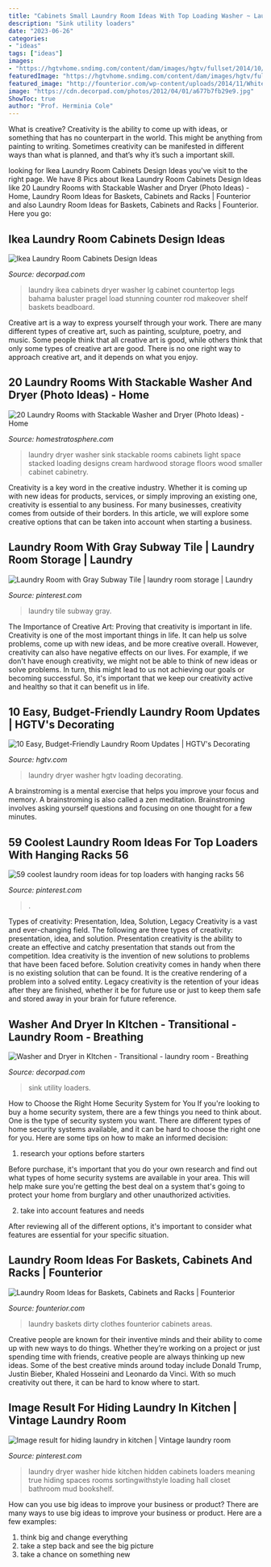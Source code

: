 ```yaml
---
title: "Cabinets Small Laundry Room Ideas With Top Loading Washer ~ Laundry Ikea Cabinets Dryer Washer Lg Cabinet Countertop Legs Bahama Baluster Pragel Load Stunning Counter Rod Makeover Shelf Baskets Beadboard"
description: "Sink utility loaders"
date: "2023-06-26"
categories:
- "ideas"
tags: ["ideas"]
images:
- "https://hgtvhome.sndimg.com/content/dam/images/hgtv/fullset/2014/10/31/0/dh2015_laundry-room_whirlpool-duet-washer-dryer_v.jpg.rend.hgtvcom.1280.1920.suffix/1414784233295.jpeg"
featuredImage: "https://hgtvhome.sndimg.com/content/dam/images/hgtv/fullset/2014/10/31/0/dh2015_laundry-room_whirlpool-duet-washer-dryer_v.jpg.rend.hgtvcom.1280.1920.suffix/1414784233295.jpeg"
featured_image: "http://founterior.com/wp-content/uploads/2014/11/White-laundry-baskets-with-dirty-clothes.jpg"
image: "https://cdn.decorpad.com/photos/2012/04/01/a677b7fb29e9.jpg"
ShowToc: true
author: "Prof. Herminia Cole"
---
```



What is creative?
Creativity is the ability to come up with ideas, or something that has no counterpart in the world. This might be anything from painting to writing. Sometimes creativity can be manifested in different ways than what is planned, and that’s why it’s such a important skill.

	

		
looking for Ikea Laundry Room Cabinets Design Ideas you've visit to the right page. We have 8 Pics about Ikea Laundry Room Cabinets Design Ideas like 20 Laundry Rooms with Stackable Washer and Dryer (Photo Ideas) - Home, Laundry Room Ideas for Baskets, Cabinets and Racks | Founterior and also Laundry Room Ideas for Baskets, Cabinets and Racks | Founterior. Here you go:
		
    
## Ikea Laundry Room Cabinets Design Ideas

<img loading=lazy src="https://cdn.decorpad.com/photos/2012/04/01/a677b7fb29e9.jpg" onerror="this.onerror=null;this.src='https://tse4.mm.bing.net/th?id=OIP.Xw-0xAWHzj3UaeTH0rvjlQHaJ4&amp;pid=15.1';" alt="Ikea Laundry Room Cabinets Design Ideas">

_Source: decorpad.com_

>laundry ikea cabinets dryer washer lg cabinet countertop legs bahama baluster pragel load stunning counter rod makeover shelf baskets beadboard. 

	

Creative art is a way to express yourself through your work. There are many different types of creative art, such as painting, sculpture, poetry, and music. Some people think that all creative art is good, while others think that only some types of creative art are good. There is no one right way to approach creative art, and it depends on what you enjoy.

    
## 20 Laundry Rooms With Stackable Washer And Dryer (Photo Ideas) - Home

<img loading=lazy src="https://www.homestratosphere.com/wp-content/uploads/2017/03/laundry-mar7-17-6.jpg" onerror="this.onerror=null;this.src='https://tse4.mm.bing.net/th?id=OIP.N4WCnF4dVz338wRIkU134AHaLG&amp;pid=15.1';" alt="20 Laundry Rooms with Stackable Washer and Dryer (Photo Ideas) - Home">

_Source: homestratosphere.com_

>laundry dryer washer sink stackable rooms cabinets light space stacked loading designs cream hardwood storage floors wood smaller cabinet cabinetry. 

	

Creativity is a key word in the creative industry. Whether it is coming up with new ideas for products, services, or simply improving an existing one, creativity is essential to any business. For many businesses, creativity comes from outside of their borders. In this article, we will explore some creative options that can be taken into account when starting a business.

    
## Laundry Room With Gray Subway Tile | Laundry Room Storage | Laundry

<img loading=lazy src="https://i.pinimg.com/736x/b5/c5/d2/b5c5d2fe402369c68f8e19eaba97944e.jpg?b=t" onerror="this.onerror=null;this.src='https://tse2.mm.bing.net/th?id=OIP.GbYRflWWtL6TF6GkSCSVRAHaLH&amp;pid=15.1';" alt="Laundry Room with Gray Subway Tile | laundry room storage | Laundry">

_Source: pinterest.com_

>laundry tile subway gray. 

	

The Importance of Creative Art: Proving that creativity is important in life.
Creativity is one of the most important things in life. It can help us solve problems, come up with new ideas, and be more creative overall. However, creativity can also have negative effects on our lives. For example, if we don't have enough creativity, we might not be able to think of new ideas or solve problems. In turn, this might lead to us not achieving our goals or becoming successful. So, it's important that we keep our creativity active and healthy so that it can benefit us in life.

    
## 10 Easy, Budget-Friendly Laundry Room Updates | HGTV&#039;s Decorating

<img loading=lazy src="https://hgtvhome.sndimg.com/content/dam/images/hgtv/fullset/2014/10/31/0/dh2015_laundry-room_whirlpool-duet-washer-dryer_v.jpg.rend.hgtvcom.1280.1920.suffix/1414784233295.jpeg" onerror="this.onerror=null;this.src='https://tse2.mm.bing.net/th?id=OIP.tk00B88uJW6ish9apAWslwHaLH&amp;pid=15.1';" alt="10 Easy, Budget-Friendly Laundry Room Updates | HGTV&#039;s Decorating">

_Source: hgtv.com_

>laundry dryer washer hgtv loading decorating. 

	

A brainstroming is a mental exercise that helps you improve your focus and memory. A brainstroming is also called a zen meditation. Brainstroming involves asking yourself questions and focusing on one thought for a few minutes.

    
## 59 Coolest Laundry Room Ideas For Top Loaders With Hanging Racks 56

<img loading=lazy src="https://i.pinimg.com/736x/61/3b/75/613b75cb3041379212086f5e4d47d219.jpg" onerror="this.onerror=null;this.src='https://tse2.mm.bing.net/th?id=OIP.fHpM7xlFZhU-uQoH_6mCBQHaJ3&amp;pid=15.1';" alt="59 coolest laundry room ideas for top loaders with hanging racks 56">

_Source: pinterest.com_

>. 

	

Types of creativity: Presentation, Idea, Solution, Legacy
Creativity is a vast and ever-changing field. The following are three types of creativity: presentation, idea, and solution. Presentation creativity is the ability to create an effective and catchy presentation that stands out from the competition. Idea creativity is the invention of new solutions to problems that have been faced before. Solution creativity comes in handy when there is no existing solution that can be found. It is the creative rendering of a problem into a solved entity. Legacy creativity is the retention of your ideas after they are finished, whether it be for future use or just to keep them safe and stored away in your brain for future reference.

    
## Washer And Dryer In KItchen - Transitional - Laundry Room - Breathing

<img loading=lazy src="https://cdn.decorpad.com/photos/2012/04/25/1527f167d85c.png" onerror="this.onerror=null;this.src='https://tse3.mm.bing.net/th?id=OIP._74TMun48S5qDwuAz6zoFQHaLK&amp;pid=15.1';" alt="Washer and Dryer in KItchen - Transitional - laundry room - Breathing">

_Source: decorpad.com_

>sink utility loaders. 

	

How to Choose the Right Home Security System for You
If you're looking to buy a home security system, there are a few things you need to think about. One is the type of security system you want. There are different types of home security systems available, and it can be hard to choose the right one for you. Here are some tips on how to make an informed decision: 
1. research your options before starters

Before purchase, it's important that you do your own research and find out what types of home security systems are available in your area. This will help make sure you're getting the best deal on a system that's going to protect your home from burglary and other unauthorized activities. 

2. take into account features and needs

After reviewing all of the different options, it's important to consider what features are essential for your specific situation.

    
## Laundry Room Ideas For Baskets, Cabinets And Racks | Founterior

<img loading=lazy src="http://founterior.com/wp-content/uploads/2014/11/White-laundry-baskets-with-dirty-clothes.jpg" onerror="this.onerror=null;this.src='https://tse4.mm.bing.net/th?id=OIP.1msmVRqUq69KACEUkwJ0iQHaLL&amp;pid=15.1';" alt="Laundry Room Ideas for Baskets, Cabinets and Racks | Founterior">

_Source: founterior.com_

>laundry baskets dirty clothes founterior cabinets areas. 

	

Creative people are known for their inventive minds and their ability to come up with new ways to do things. Whether they’re working on a project or just spending time with friends, creative people are always thinking up new ideas. Some of the best creative minds around today include Donald Trump, Justin Bieber, Khaled Hosseini and Leonardo da Vinci. With so much creativity out there, it can be hard to know where to start.

    
## Image Result For Hiding Laundry In Kitchen | Vintage Laundry Room

<img loading=lazy src="https://i.pinimg.com/736x/ef/0d/dd/ef0ddd05bf53f2d7afeb9b770f367cfc.jpg" onerror="this.onerror=null;this.src='https://tse4.mm.bing.net/th?id=OIP.DCHcqvPbmtieDhismdoHQwHaLH&amp;pid=15.1';" alt="Image result for hiding laundry in kitchen | Vintage laundry room">

_Source: pinterest.com_

>laundry dryer washer hide kitchen hidden cabinets loaders meaning true hiding spaces rooms sortingwithstyle loading hall closet bathroom mud bookshelf. 

	

How can you use big ideas to improve your business or product?
There are many ways to use big ideas to improve your business or product. Here are a few examples: 
1. think big and change everything
2. take a step back and see the big picture
3. take a chance on something new 

